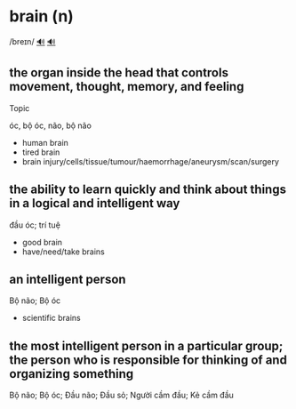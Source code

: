 # brain (n)

/breɪn/ [🔊](https://www.oxfordlearnersdictionaries.com/media/english/uk_pron/b/bra/brain/brain__gb_1.mp3) [🔊](https://www.oxfordlearnersdictionaries.com/media/english/us_pron/b/bra/brain/brain__us_1.mp3)

## the organ inside the head that controls movement, thought, memory, and feeling

Topic [](../topics/body.md#body)

óc, bộ óc, não, bộ não

- human brain
- tired brain
- brain injury/cells/tissue/tumour/haemorrhage/aneurysm/scan/surgery

## the ability to learn quickly and think about things in a logical and intelligent way

đầu óc; trí tuệ

- good brain
- have/need/take brains

## an intelligent person

Bộ não; Bộ óc

- scientific brains

## the most intelligent person in a particular group; the person who is responsible for thinking of and organizing something

Bộ não; Bộ óc; Đầu não; Đầu sỏ; Người cầm đầu; Kẻ cầm đầu